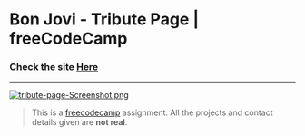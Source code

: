 # Bon Jovi - Tribute Page | freeCodeCamp

### Check the site [Here](https://tribute-page.vercel.app " Bon Jovi - Tribute Page")

------------

[![tribute-page-Screenshot.png](https://i.postimg.cc/JhyPGf7k/tribute-page-Screenshot.png)](https://postimg.cc/1gQpdYqm)


> This is a [freecodecamp](http://https://www.freecodecamp.org/learn/ "freecodecamp") assignment. All the projects and contact details given are **not real**.